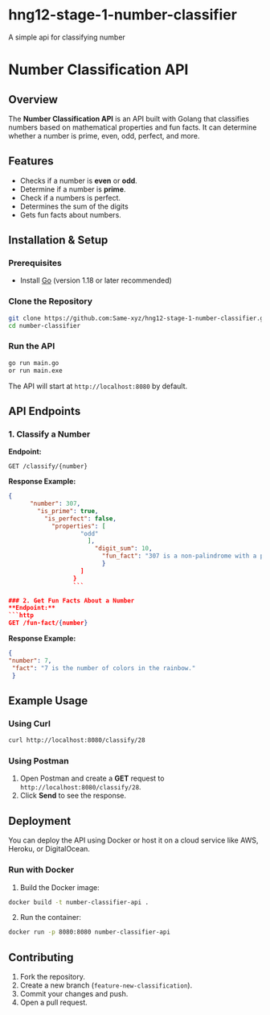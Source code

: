 # hng12-stage-1-number-classifier
A simple api for classifying number
# Number Classification API

## Overview
The **Number Classification API** is an API built with Golang that classifies numbers based on mathematical properties and fun facts. It can determine whether a number is prime, even, odd, perfect, and more.

## Features
- Checks if a number is **even** or **odd**.
- Determine if a number is **prime**.
- Check if a numbers is perfect.
- Determines the sum of the digits
- Gets fun facts about numbers.

## Installation & Setup
### Prerequisites
- Install [Go](https://go.dev/dl/) (version 1.18 or later recommended)

### Clone the Repository
```sh
git clone https://github.com:Same-xyz/hng12-stage-1-number-classifier.git
cd number-classifier
```
### Run the API
```sh
go run main.go
or run main.exe
```
The API will start at `http://localhost:8080` by default.

## API Endpoints
### 1. Classify a Number
**Endpoint:**
```http
GET /classify/{number}
```
**Response Example:**
```json
{
	  "number": 307,
	    "is_prime": true,
	      "is_perfect": false,
	        "properties": [
	        	    "odd"
	        	      ],
	        	        "digit_sum": 10,
	        	          "fun_fact": "307 is a non-palindrome with a palindromic square."
	        	          }
           	        ]
	              }
	              ```

### 2. Get Fun Facts About a Number
**Endpoint:**
```http
GET /fun-fact/{number}
```
**Response Example:**
```json
{
"number": 7,
 "fact": "7 is the number of colors in the rainbow."
 }
 ```

 ## Example Usage
 ### Using Curl
 ```sh
 curl http://localhost:8080/classify/28
 ```

 ### Using Postman
 1. Open Postman and create a **GET** request to `http://localhost:8080/classify/28`.
 2. Click **Send** to see the response.

 ## Deployment
 You can deploy the API using Docker or host it on a cloud service like AWS, Heroku, or DigitalOcean.

 ### Run with Docker
 1. Build the Docker image:
 ```sh
 docker build -t number-classifier-api .
 ```
 2. Run the container:
 ```sh
 docker run -p 8080:8080 number-classifier-api
 ```

 ## Contributing
 1. Fork the repository.
 2. Create a new branch (`feature-new-classification`).
 3. Commit your changes and push.
 4. Open a pull request.
